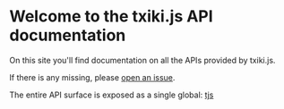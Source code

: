 # Welcome to the txiki.js API documentation

On this site you'll find documentation on all the APIs provided by txiki.js.

If there is any missing, please [open an issue](https://github.com/saghul/txiki.js/issues/new).

The entire API surface is exposed as a single global: [tjs](modules/tjs.html)
